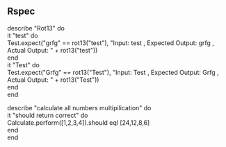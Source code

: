 ## Rspec

describe "Rot13" do  
  it "test" do  
    Test.expect("grfg" == rot13("test"), "Input: test , Expected Output: grfg , Actual Output: " + rot13("test"))  
  end  
  it "Test" do  
    Test.expect("Grfg" == rot13("Test"), "Input: Test , Expected Output: Grfg , Actual Output: " + rot13("Test"))  
  end  
end  

describe "calculate all numbers multipilication" do  
    it "should return correct" do  
      Calculate.perform([1,2,3,4]).should eql [24,12,8,6]  
    end  
end  
